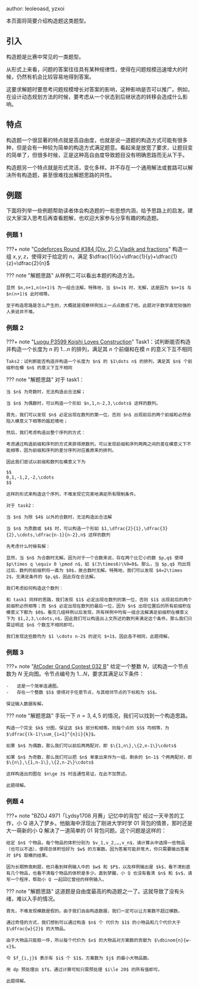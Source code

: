 author: leoleoasd, yzxoi

本页面将简要介绍构造题这类题型。

## 引入

构造题是比赛中常见的一类题型。

从形式上来看，问题的答案往往具有某种规律性，使得在问题规模迅速增大的时候，仍然有机会比较容易地得到答案。

这要求解题时要思考问题规模增长对答案的影响，这种影响是否可以推广。例如，在设计动态规划方法的时候，要考虑从一个状态到后继状态的转移会造成什么影响。

## 特点

构造题一个很显著的特点就是高自由度，也就是说一道题的构造方式可能有很多种，但是会有一种较为简单的构造方式满足题意。看起来是放宽了要求，让题目变的简单了，但很多时候，正是这种高自由度导致题目没有明确思路而无从下手。

构造题另一个特点就是形式灵活，变化多样。并不存在一个通用解法或套路可以解决所有构造题，甚至很难找出解题思路的共性。

## 例题

下面将列举一些例题帮助读者体会构造题的一些思想内涵，给予思路上的启发。建议大家深入思考后再查看题解，也欢迎大家参与分享有趣的构造题。

### 例题 1

???+ note "[Codeforces Round #384 (Div. 2) C.Vladik and fractions](http://codeforces.com/problemset/problem/743/C)"
    构造一组 $x,y,z$，使得对于给定的 $n$，满足 $\dfrac{1}{x}+\dfrac{1}{y}+\dfrac{1}{z}=\dfrac{2}{n}$

??? note "解题思路"
    从样例二可以看出本题的构造方法。

    显然 $n,n+1,n(n+1)$ 为一组合法解。特殊地，当 $n=1$ 时，无解，这是因为 $n+1$ 与 $n(n+1)$ 此时相等。
    
    至于构造思路是怎么产生的，大概就是观察样例加上一点点数感了吧。此题对于数学直觉较强的人来说并不难。

### 例题 2

???+ note "[Luogu P3599 Koishi Loves Construction](https://www.luogu.com.cn/problem/P3599)"
    Task1：试判断能否构造并构造一个长度为 $n$ 的 $1\dots n$ 的排列，满足其 $n$ 个前缀和在模 $n$ 的意义下互不相同

    Taks2：试判断能否构造并构造一个长度为 $n$ 的 $1\dots n$ 的排列，满足其 $n$ 个前缀积在模 $n$ 的意义下互不相同

??? note "解题思路"
    对于 task1：

    当 $n$ 为奇数时，无法构造出合法解；
    
    当 $n$ 为偶数时，可以构造一个形如 $n,1,n-2,3,\cdots$ 这样的数列。
    
    首先，我们可以发现 $n$ 必定出现在数列的第一位，否则 $n$ 出现前后的两个前缀和必然会陷入模意义下相等的尴尬境地；
    
    然后，我们考虑构造出整个序列的方式：
    
    考虑通过构造前缀和序列的方式来获得原数列，可以发现前缀和序列两两之间的差在模意义下不能相等，因为前缀和序列的差分序列对应着原来的排列。
    
    因此我们尝试以前缀和数列在模意义下为
    
    $$
    0,1,-1,2,-2,\cdots
    $$
    
    这样的形式来构造这个序列，不难发现它完美地满足所有限制条件。
    
    对于 task2：
    
    当 $n$ 为除 $4$ 以外的合数时，无法构造出合法解
    
    当 $n$ 为质数或 $4$ 时，可以构造一个形如 $1,\dfrac{2}{1},\dfrac{3}{2},\cdots,\dfrac{n-1}{n-2},n$ 这样的数列
    
    先考虑什么时候有解：
    
    显然，当 $n$ 为合数时无解。因为对于一个合数来说，存在两个比它小的数 $p,q$ 使得 $p\times q \equiv 0 \pmod n$，如 $(3\times6)\%9=0$。那么，当 $p,q$ 均出现过后，数列的前缀积将一直为 $0$，故合数时无解。特殊地，我们可以发现 $4=2\times 2$，无满足条件的 $p,q$，因此存在合法解。
    
    我们考虑如何构造这个数列：
    
    和 task1 同样的思路，我们发现 $1$ 必定出现在数列的第一位，否则 $1$ 出现前后的两个前缀积必然相等；而 $n$ 必定出现在数列的最后一位，因为 $n$ 出现位置后的所有前缀积在模意义下都为 $0$。看完几组样例以后发现，所有样例中均有一组合法解满足前缀积在模意义下为 $1,2,3,\cdots,n$，因此我们可以构造出上文所述的数列来满足这个条件。那么我们只需证明这 $n$ 个数互不相同即可。
    
    我们发现这些数均为 $1 \cdots n-2$ 的逆元 $+1$，因此各不相同，此题得解。

### 例题 3

???+ note "[AtCoder Grand Contest 032 B](https://atcoder.jp/contests/agc032/tasks/agc032_b)"
    给定一个整数 $N$，试构造一个节点数为 $N$ 无向图。令节点编号为 $1\ldots N$，要求其满足以下条件：

    -   这是一个简单连通图。
    -   存在一个整数 $S$ 使得对于任意节点，与其相邻节点的下标和为 $S$。
    
    保证输入数据有解。

??? note "解题思路"
    手玩一下 $n=3,4,5$ 的情况，我们可以找到一个构造思路。

    构造一个完全 $k$ 分图，保证这 $k$ 部分和相等。则每个点的 $S$ 均相等，为 $\dfrac{(k-1)\sum_{i=1}^{n}i}{k}$。
    
    如果 $n$ 为偶数，那么我们可以前后两两配对，即 $\{1,n\},\{2,n-1\}\cdots$
    
    如果 $n$ 为奇数，那么我们可以把 $n$ 单拿出来作为一组，剩余的 $n-1$ 个两两配对，即 $\{n\},\{1,n-1\},\{2,n-2\}\cdots$
    
    这样构造出的图在 $n\ge 3$ 时连通性易证，在此不加赘述。
    
    此题得解。

### 例题 4

???+ note "BZOJ 4971「Lydsy1708 月赛」记忆中的背包"
    经过一天辛苦的工作，小 Q 进入了梦乡。他脑海中浮现出了刚进大学时学 01 背包的情景，那时还是大一萌新的小 Q 解决了一道简单的 01 背包问题。这个问题是这样的：

    给定 $n$ 个物品，每个物品的体积分别为 $v_1,v_2,…,v_n$，请计算从中选择一些物品（也可以不选），使得总体积恰好为 $w$ 的方案数。因为答案可能非常大，你只需要输出答案对 $P$ 取模的结果。
    
    因为长期熬夜刷题，他只看到样例输入中的 $w$ 和 $P$，以及样例输出是 $k$，看不清到底有几个物品，也看不清每个物品的体积是多少。直到梦醒，小 Q 也没有看清 $n$ 和 $v$，请写一个程序，帮助小 Q 一起回忆曾经的样例输入。

??? note "解题思路"
    这道题是自由度最高的构造题之一了。这就导致了没有头绪，难以入手的情况。

    首先，不难发现模数是假的。由于我们自由构造数据，我们一定可以让方案数不超过模数。
    
    通过奇怪的方式，我们想到可以通过构造 $n$ 个 代价为 $1$ 的小物品和几个代价大于 $\dfrac{w}{2}$ 的大物品。
    
    由于大物品只能取一件，所以每个代价为 $x$ 的大物品对方案数的贡献为 $\dbinom{n}{w-x}$。
    
    令 $f_{i,j}$ 表示有 $i$ 个 $1$，方案数为 $j$ 的最小大物品数。
    
    用 dp 预处理出 $f$，通过计算可知只需预处理 $i\le 20$ 的所有值即可。
    
    此题得解。
